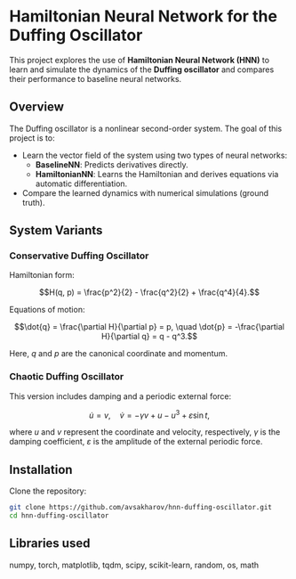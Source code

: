 # Hamiltonian Neural Network for the Duffing Oscillator

This project explores the use of **Hamiltonian Neural Network (HNN)** to learn and simulate the dynamics of the **Duffing oscillator** and compares their performance to baseline neural networks.

## Overview

The Duffing oscillator is a nonlinear second-order system. The goal of this project is to:

- Learn the vector field of the system using two types of neural networks:
  - **BaselineNN**: Predicts derivatives directly.
  - **HamiltonianNN**: Learns the Hamiltonian and derives equations via automatic differentiation.
- Compare the learned dynamics with numerical simulations (ground truth).

## System Variants

### Conservative Duffing Oscillator

Hamiltonian form:

```math
H(q, p) = \frac{p^2}{2} - \frac{q^2}{2} + \frac{q^4}{4}.
```

Equations of motion:

```math
\dot{q} = \frac{\partial H}{\partial p} = p, \quad
\dot{p} = -\frac{\partial H}{\partial q} = q - q^3.
```

Here, $q$ and $p$ are the canonical coordinate and momentum.

### Chaotic Duffing Oscillator

This version includes damping and a periodic external force:

```math
\dot{u} = v, \quad
\dot{v} = -\gamma v + u - u^3 + \varepsilon \sin t,
```

where $u$ and $v$ represent the coordinate and velocity, respectively, $\gamma$ is the damping coefficient, $\varepsilon$ is the amplitude of the external periodic force.

## Installation

Clone the repository:

```bash
git clone https://github.com/avsakharov/hnn-duffing-oscillator.git
cd hnn-duffing-oscillator
```

## Libraries used

numpy, torch, matplotlib, tqdm, scipy, scikit-learn, random, os, math
